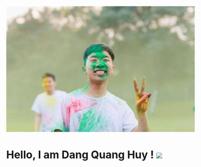 ## [![stephen ajulu's header](https://github.com/dquanghuy4444/dquanghuy4444/blob/master/920660_734767023323369_196934502925871012_o.jpg)](https://www.facebook.com/dqhuy4444)

# Hello, I am Dang Quang Huy ! <img src="https://raw.githubusercontent.com/MartinHeinz/MartinHeinz/master/wave.gif" width="30px">
